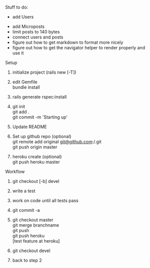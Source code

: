 Stuff to do:
  + add Users  
  - add Microposts  
  - limit posts to 140 bytes  
  - connect users and posts  
  - figure out how to get markdown to format more nicely  
  - figure out how to get the navigator helper to render properly and  
    use it

Setup

 1. initialize project (rails new <appname> [-T])

 1. edit Gemfile  
    bundle install

 1. rails generate rspec:install

 1. git init  
    git add .  
    git commit -m 'Starting up'

 1. Update README

 1. Set up github repo (optional)  
    git remote add original git@github.com:<username>/<appname>.git  
    git push origin master

 1. heroku create (optional)  
    git push heroku master

Workflow

 1. git checkout [-b] devel

 1. write a test

 1. work on code until all tests pass

 1. git commit -a
    
 1. git checkout master  
    git merge branchname  
    git push  
    git push heroku  
    [test feature at heroku]

 1. git checkout devel

 1. back to step 2